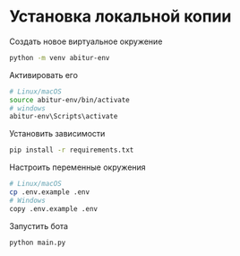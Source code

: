 # Установка локальной копии

Создать новое виртуальное окружение

```sh
python -m venv abitur-env
```

Активировать его

```sh
# Linux/macOS
source abitur-env/bin/activate
# windows
abitur-env\Scripts\activate
```

Установить зависимости

```sh
pip install -r requirements.txt
```

Настроить переменные окружения

```sh
# Linux/macOS
cp .env.example .env
# Windows
copy .env.example .env
```

Запустить бота

```sh
python main.py
```
